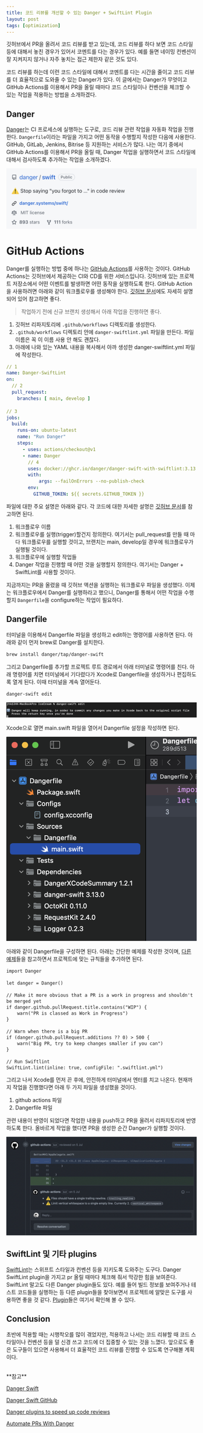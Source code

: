 ```yaml
---
title: 코드 리뷰를 개선할 수 있는 Danger + SwiftLint Plugin
layout: post
tags: [optimization]
---
```


깃허브에서 PR을 올려서 코드 리뷰를 받고 있는데, 코드 리뷰를 하다 보면 코드 스타일 등에 대해서 놓친 경우가 있어서 코멘트를 다는 경우가 있다. 예를 들면 네이밍 컨벤션이 잘 지켜지지 않거나 자주 놓치는 접근 제한자 같은 것도 있다.

코드 리뷰를 하는데 이런 코드 스타일에 대해서 코멘트를 다는 시간을 줄이고 코드 리뷰를 더 효율적으로 도와줄 수 있는 Danger가 있다. 이 글에서는 Danger가 무엇이고 GitHub Actions를 이용해서 PR을 올릴 때마다 코드 스타일이나 컨벤션을 체크할 수 있는 작업을 적용하는 방법을 소개하겠다.

## Danger
[Danger](https://danger.systems/swift/)는 CI 프로세스에 실행하는 도구로, 코드 리뷰 관련 작업을 자동화 작업을 진행한다. `Dangerfile`이라는 파일을 가지고 어떤 동작을 수행할지 작성한 다음에 사용한다. GitHub, GitLab, Jenkins, Bitrise 등 지원하는 서비스가 많다. 나는 여기 중에서 GitHub Actions를 이용해서 PR을 올릴 때, Danger 작업을 실행하면서 코드 스타일에 대해서 검사하도록 추가하는 작업을 소개하겠다.

<img src="/assets/img/2022/08/30/img1.jpeg" alt="Danger GitHub 사이트를 가면 'Stop saying you forgot to ...' in code review 설명이 있다."/>

# GitHub Actions
Danger를 실행하는 방법 중에 하나는 [GitHub Actions](https://docs.github.com/en/actions)를 사용하는 것이다. GitHub Actions는 깃허브에서 제공하는 CI와 CD를 위한 서비스입니다. 깃허브에 있는 프로젝트 저장소에서 어떤 이벤트를 발생하면 어떤 동작을 실행하도록 한다. GitHub Action을 사용하려면 아래와 같이 워크플로우를 생성해야 한다. [깃허브 문서](https://docs.github.com/en/actions/quickstart)에도 자세히 설명되어 있어 참고하면 좋다.

> 작업하기 전에 신규 브랜치 생성해서 아래 작업을 진행하면 좋다.

1. 깃허브 리파지토리에 `.github/workflows` 디렉토리를 생성한다.
2. `.github/workflows` 디렉토리 안에 `danger-swiftlint.yml` 파일을 만든다. 파일 이름은 꼭 이 이름 사용 안 해도 괜찮다.
3. 아래에 나와 있는 YAML 내용을 복사해서 아까 생성한 danger-swiftlint.yml 파일에 작성한다.

```yaml
// 1
name: Danger-SwiftLint
on:
  // 2
  pull_request:
    branches: [ main, develop ]

// 3
jobs:
  build:
    runs-on: ubuntu-latest
    name: "Run Danger"
    steps:
      - uses: actions/checkout@v1
      - name: Danger
        // 4
        uses: docker://ghcr.io/danger/danger-swift-with-swiftlint:3.13.0
        with:
            args: --failOnErrors --no-publish-check
        env:
          GITHUB_TOKEN: ${{ secrets.GITHUB_TOKEN }}
```
파일에 대한 주요 설명은 아래와 같다. 각 코드에 대한 자세한 설명은 [깃허브 문서](https://docs.github.com/en/actions/learn-github-actions/understanding-github-actions#understanding-the-workflow-file)를 참고하면 된다.
1. 워크플로우 이름
2. 워크플로우를 실행(trigger)할건지 정의한다. 여기서는 pull_request를 만들 때 마다 워크플로우를 실행할 것이고, 브랜치는 main, develop일 경우에 워크플로우가 실행될 것이다.
3. 워크플로우에 실행할 작업들
4. Danger 작업을 진행할 때 어떤 것을 실행할지 정의한다. 여기서는 Danger + SwiftLint를 사용할 것이다.

지금까지는 PR을 올렸을 때 깃허브 액션을 실행하는 워크플로우 파일을 생성했다. 이제는 워크플로우에서 Danger를 실행하라고 했으니, Danger를 통해서 어떤 작업을 수행할지 `Dangerfile`을 configure하는 작업이 필요하다.

## Dangerfile
터미널을 이용해서 Dangerfile 파일을 생성하고 edit하는 명령어를 사용하면 된다. 아래와 같이 먼저 brew로 Danger를 설치한다.

```bash
brew install danger/tap/danger-swift
```

그리고 Dangerfile를 추가할 프로젝트 루트 경로에서 아래 터미널로 명령어를 친다. 아래 명령어를 치면 터미널에서 기다렸다가 Xcode로 Dangerfile을 생성하거나 편집하도록 열게 된다. 이때 터미널을 계속 열어둔다.

```bash
danger-swift edit
```

<img src="/assets/img/2022/08/30/image2.png" alt="터미널 창에 danger-swift edit 명령어를 치면 Dangerfile을 열면서 Dangerfile을 수정 완료하면 터미널을 닫히라는 안내 문구가 있다."/>

Xcode으로 열면 main.swift 파일을 열어서 Dangerfile 설정을 작성하면 된다.

<img src="/assets/img/2022/08/30/image3.png" alt="Xcode에서 연 Danger 폴더 경로 중에 main.swift 파일을 찾아서 열어둔다."/>

아래와 같이 Dangerfile을 구성하면 된다. 아래는 간단한 예제를 작성한 것이며, [다른 예제](https://danger.systems/swift/tutorials/ios_app.html)들을 참고하면서 프로젝트에 맞는 규칙들을 추가하면 된다.

```
import Danger

let danger = Danger()

// Make it more obvious that a PR is a work in progress and shouldn't be merged yet
if danger.github.pullRequest.title.contains("WIP") {
    warn("PR is classed as Work in Progress")
}

// Warn when there is a big PR
if (danger.github.pullRequest.additions ?? 0) > 500 {
    warn("Big PR, try to keep changes smaller if you can")
}

// Run Swiftlint
SwiftLint.lint(inline: true, configFile: ".swiftlint.yml")
```

그리고 나서 Xcode를 먼저 끈 후에, 안전하게 터미널에서 엔터를 치고 나온다. 현재까지 작업을 진행했다면 아래 두 가지 파일을 생성했을 것이다.

1. github actions 파일
2. Dangerfile 파일

관련 내용이 반영이 되었다면 작업한 내용을 push하고 PR을 올려서 리파지토리에 반영하도록 한다. 올바르게 작업을 했다면 PR을 생성한 순간 Danger가 실행할 것이다.

<img src="/assets/img/2022/08/30/image4.png" alt="깃허브에 PR을 올렸을 때 SwiftLint를 검사한 결과를 Danger에서 코멘트를 달아준다."/>

## SwiftLint 및 기타 plugins
[SwiftLint](https://github.com/realm/SwiftLint)는 스위프트 스타일과 컨벤션 등을 지키도록 도와주는 도구다. Danger SwiftLint plugin을 가지고 pr 올릴 때마다 체크해 줘서 막강한 힘을 보여준다. SwiftLint 말고도 다른 Danger plugin들도 있다. 예를 들어 빌드 정보를 보여주거나 테스트 코드들을 실행하는 등 다른 plugin들을 찾아보면서 프로젝트에 알맞은 도구를 사용하면 좋을 것 같다. [Plugin](https://github.com/danger/awesome-danger)들은 여기서 확인해 볼 수 있다.

## Conclusion
초반에 적용할 때는 시행착오를 많이 겪었지만, 적용하고 나서는 코드 리뷰할 때 코드 스타일이나 컨벤션 등을 덜 신경 쓰고 코드에 더 집중할 수 있는 것을 느꼈다. 앞으로도 좋은 도구들이 있으면 사용해서 더 효율적인 코드 리뷰를 진행할 수 있도록 연구해볼 계획이다.

<br>
**참고**

[Danger Swift](https://danger.systems/swift/)

[Danger Swift GitHub](https://github.com/danger/swift)

[Danger plugins to speed up code reviews](https://www.avanderlee.com/optimization/danger-plugins/)

[Automate PRs With Danger](https://agostini.tech/2019/06/09/automate-prs-with-danger/)
